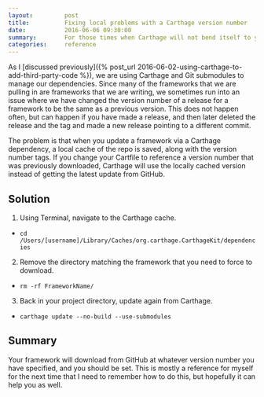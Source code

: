 ```yaml
---
layout:         post
title:          Fixing local problems with a Carthage version number
date:           2016-06-06 09:30:00
summary:        For those times when Carthage will not bend itself to your will.
categories:     reference
---
```


As I [discussed previously]({% post_url 2016-06-02-using-carthage-to-add-third-party-code %}), we are using Carthage and Git submodules to manage our dependencies. Since many of the frameworks that we are pulling in are frameworks that we are writing, we sometimes run into an issue where we have changed the version number of a release for a framework to be the same as a previous version. This does not happen often, but can happen if you have made a release, and then later deleted the release and the tag and made a new release pointing to a different commit.

The problem is that when you update a framework via a Carthage dependency, a local cache of the repo is saved, along with the version number tags. If you change your Cartfile to reference a version number that was previously downloaded, Carthage will use the locally cached version instead of getting the latest update from GitHub.

## Solution
1. Using Terminal, navigate to the Carthage cache.
  - `cd /Users/[username]/Library/Caches/org.carthage.CarthageKit/dependencies`
2. Remove the directory matching the framework that you need to force to download.
  - `rm -rf FrameworkName/`
3. Back in your project directory, update again from Carthage.
  - `carthage update --no-build --use-submodules`

## Summary
Your framework will download from GitHub at whatever version number you have specified, and you should be set. This is mostly a reference for myself for the next time that I need to remember how to do this, but hopefully it can help you as well.
